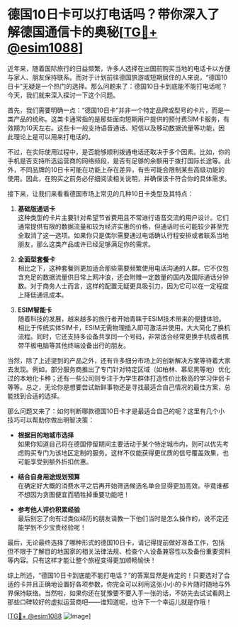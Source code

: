 # 德国10日卡可以打电话吗？带你深入了解德国通信卡的奥秘[[TG💪+ @esim1088](https://t.me/s/esim1088)]

近年来，随着国际旅行的日益频繁，许多人选择在出国前购买当地的电话卡以方便与家人、朋友保持联系。而对于计划前往德国旅游或短期居住的人来说，“德国10日卡”无疑是一个热门的选择。那么问题来了：德国10日卡到底能不能打电话呢？今天，我们就来深入探讨一下这个问题。

首先，我们需要明确一点：“德国10日卡”并非一个特定品牌或型号的卡片，而是一类产品的统称。这类卡通常指的是那些面向短期用户提供的预付费SIM卡服务，有效期为10天左右。这些卡一般支持语音通话、短信以及移动数据流量等功能，因此理论上是可以用来打电话的。

不过，在实际使用过程中，是否能够顺利拨通电话还取决于多个因素。比如，你的手机是否支持所选运营商的网络频段，是否有足够的余额用于拨打国际长途等。此外，不同品牌的10日卡可能在功能上存在差异，有些可能会限制某些高级功能的使用。因此，在购买之前务必仔细阅读相关说明，并确保该卡符合你的具体需求。

接下来，让我们来看看德国市场上常见的几种10日卡类型及其特点：

1. **基础版通话卡**  
   这种类型的卡片主要针对希望节省费用且不常进行语音交流的用户设计。它们通常提供有限的数据流量和较为经济实惠的价格，但通话时长可能较少甚至完全取消了这一选项。如果你只是偶尔需要通过电话确认行程安排或者联系当地朋友，那么这类产品或许已经足够满足你的需求。

2. **全面型套餐卡**  
   相比之下，这种套餐则更加适合那些需要频繁使用电话沟通的人群。它不仅包含充足的数据流量供日常上网冲浪，还会附赠一定数量的国内及国际通话分钟数。对于商务人士而言，这样的配置无疑更具吸引力，因为它可以在一定程度上降低通讯成本。

3. **ESIM智能卡**  
   随着科技的发展，越来越多的旅行者开始青睐于ESIM技术带来的便捷体验。相比于传统实体SIM卡，ESIM无需物理插入即可激活并使用，大大简化了换机流程。同时，它还支持多设备共享同一个号码，非常适合经常更换手机或者携带平板电脑等其他终端设备出行的朋友。

当然，除了上述提到的产品之外，还有许多细分市场上的创新解决方案等待着大家去发现。例如，部分服务商推出了专门针对特定区域（如柏林、慕尼黑等地）优化过的本地化卡种；还有一些公司则专注于为学生群体打造性价比极高的学习伴侣卡等等。总之，无论你是想要尝试新鲜事物还是寻找最适合自己情况的最佳方案，总能找到合适的选择。

那么问题又来了：如何判断哪款德国10日卡才是最适合自己的呢？这里有几个小技巧可以帮助你做出明智决策：

- **根据目的地城市选择**  
   如果你知道自己将在德国停留期间主要活动于某个特定城市内，则可以优先考虑购买专门为该地区定制的服务。这样不仅能获得更优质的信号覆盖效果，也可能享受到额外折扣优惠。

- **结合自身用途规划预算**  
   在确定好大概的消费水平之后再开始筛选候选名单会显得更加高效。毕竟谁都不想因为贪图便宜而牺牲掉重要功能吧！

- **参考他人评价积累经验**  
   最后别忘了向有过类似经历的朋友请教一下他们当时是怎么操作的，说不定还能学到不少宝贵经验呢！

最后，无论最终选择了哪种形式的德国10日卡，请记得提前做好准备工作，包括但不限于了解目的地国家的相关法律法规、检查个人设备兼容性以及备份重要资料等内容。只有这样才能让整个旅程变得更加顺畅愉快！

综上所述，“德国10日卡到底能不能打电话？”的答案显然是肯定的！只要选对了合适的卡并且正确地设置好各项参数，你完全可以利用这张小小的卡片随时随地与外界保持联络。当然啦，如果你还在犹豫要不要入手一张的话，不妨先去试试看网上那些口碑较好的虚拟运营商吧——谁知道呢，也许下一个幸运儿就是你哦！

[[TG💪+ @esim1088](https://t.me/s/esim1088) ![Image](https://i.postimg.cc/4NQfJmqS/Snipaste-2025-05-13-00-14-12.png)]